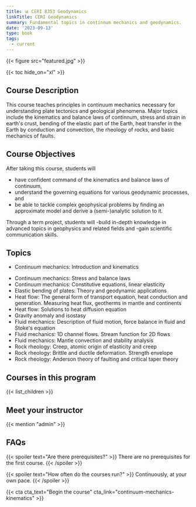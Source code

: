```yaml
---
title: 📊 CERI 8353 Geodynamics
linkTitle: CERI Geodynamics
summary: Fundamental topics in continnum mechanics and geodynamics.
date: '2023-09-13'
type: book
tags:
  - current
---
```


{{< figure src="featured.jpg" >}}

{{< toc hide_on="xl" >}}
## Course Description

This course teaches principles in continuum mechanics necessary for understanding plate tectonics and geological phenomena. Major topics include the kinematics and balance laws of continnum, stress and strain in earth's crust, bending of the elastic part of the Earth, heat transfer in the Earth by conduction and convection, the rheology of rocks, and basic mechanics of faults.


## Course Objectives

After taking this course, students will
- have confident command of the kinematics and balance laws of continuum,
- understand the governing equations for various geodynamic processes, and
- be able to tackle complex geophysical problems by finding an approximate model and derive a (semi-)analytic solution to it.

Through a term project, students will 
-build in-depth knowledge in advanced topics in geophysics and related fields and
-gain scientific communication skills.

## Topics

- Continuum mechanics: Introduction and kinematics
<!--Fundamental {{<hl>}}Python programming skills{{</hl>}}-->
- Continuum mechanics: Stress and balance laws
- Continuum mechanics: Constitutive equations, linear elasticity
- Elastic bending of plates: Theory and geodynamic applications
- Heat flow: The general form of transport equation, heat conduction and generation. Measuring heat flux, geotherms in mantle and continents
- Heat flow: Solutions to heat diffusion equation
- Gravity anomaly and isostasy
- Fluid mechanics: Description of fluid motion, force balance in fluid and Stoke's equation
- Fluid mechanics: 1D channel flows. Stream function for 2D flows
- Fluid mechanics: Mantle convection and stability analysis
- Rock rheology: Creep, atomic origin of elasticity and creep
- Rock rheology: Brittle and ductile deformation. Strength envelope
- Rock rheology: Anderson theory of faulting and critical taper theory

## Courses in this program

{{< list_children >}}

## Meet your instructor

{{< mention "admin" >}}

## FAQs

{{< spoiler text="Are there prerequisites?" >}}
There are no prerequisites for the first course.
{{< /spoiler >}}

{{< spoiler text="How often do the courses run?" >}}
Continuously, at your own pace.
{{< /spoiler >}}

{{< cta cta_text="Begin the course" cta_link="continuum-mechanics-kinematics" >}}
